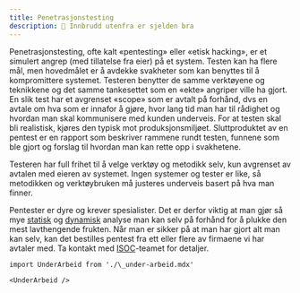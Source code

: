 ```yaml
---
title: Penetrasjonstesting
description: 🥷 Innbrudd utenfra er sjelden bra
---
```


Penetrasjonstesting, ofte kalt «pentesting» eller «etisk hacking», er et simulert angrep (med tillatelse fra eier) på et system. Testen kan ha flere mål, men hovedmålet er å avdekke svakheter som kan benyttes til å kompromittere systemet. Testeren benytter de samme verktøyene og teknikkene og det samme tankesettet som en «ekte» angriper ville ha gjort. En slik test har et avgrenset «scope» som er avtalt på forhånd, dvs en avtale om hva som er innafor å gjøre, hvor lang tid man har til rådighet og hvordan man skal kommunisere med kunden underveis. For at testen skal bli realistisk, kjøres den typisk mot produksjonsmiljøet. Sluttproduktet av en pentest er en rapport som beskriver rammene rundt testen, funnene som ble gjort og forslag til hvordan man kan rette opp i svakhetene.

Testeren har full frihet til å velge verktøy og metodikk selv, kun avgrenset av avtalen med eieren av systemet. Ingen systemer og tester er like, så metodikken og verktøybruken må justeres underveis basert på hva man finner.

Pentester er dyre og krever spesialister. Det er derfor viktig at man gjør så mye [statisk](kodeanalyse) og [dynamisk](dynamiskanalyse) analyse man kan selv på forhånd for å plukke den mest lavthengende frukten. Når man er sikker på at man har gjort alt man kan selv, kan det bestilles pentest fra ett eller flere av firmaene vi har avtaler med. Ta kontakt med [ISOC](https://teamkatalog.nav.no/team/7efbfb23-b200-4507-9153-736e7fbcf8da)-teamet for detaljer.

```mdx-code-block
import UnderArbeid from './\_under-arbeid.mdx'

<UnderArbeid />
```

